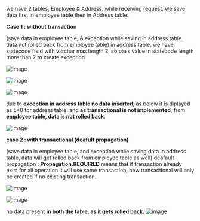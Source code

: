 we have 2 tables, Employee & Address.
while receiving request, we save data first in employee table then in Address table.

**Case 1 : without transaction** 

(save data in employee table, & exception while saving in address table. data not rolled back from employee table)
in address table, we have statecode field with varchar max length 2, so pass value in statecode length more than 2 to create exception

![image](https://github.com/user-attachments/assets/1b38ef1a-c167-4d0b-a6f1-471e4bec3919)

![image](https://github.com/user-attachments/assets/67dafecd-8097-4385-a053-7032c0bb7ce2)

![image](https://github.com/user-attachments/assets/23a8be7c-5011-4d6a-8612-00bdb99c6055)

due to **exception in address table no data inserted**, as below it is diplayed as 5*0 for address table.
and **as transactional is not implemented**, from **employee table, data is not rolled back**.

![image](https://github.com/user-attachments/assets/2cc1ddb6-2b93-428e-9d00-de62a849abf7)


**case 2 : with transactional (deafult propagation)**

(save data in employee table, and exception while saving data in address table, data will get rolled back from employee table as well)
deafault propagation : **Propagation.REQUIRED** means that if transaction already exist for all operation it will use same transaction, new transactional will only be created if no existing transaction.

![image](https://github.com/user-attachments/assets/5b4f074a-30d8-4445-a91b-b2627120bba2)

![image](https://github.com/user-attachments/assets/9d309c62-0aea-4a8f-a3a7-8a3c2b837d17)

no data present **in both the table, as it gets rolled back.**
![image](https://github.com/user-attachments/assets/312e6db3-eb5b-420c-9c94-d21d361e4d8e)

